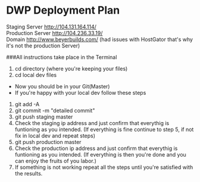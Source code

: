 DWP Deployment Plan
====================
Staging Server http://104.131.164.114/<br/>
Production Server http://104.236.33.19/ <br/>
Domain http://www.beyerbuilds.com/ (had issues with HostGator that's why it's not the production Server)

###All instructions take place in the Terminal

1. cd directory (where you're keeping your files)
2. cd local dev files

- Now you should be in your Git(Master)<br/>
- If you're happy with your local dev follow these steps <br/>

1. git add -A
2. git commit -m "detailed commit"
3. git push staging master
4. Check the staging ip address and just confirm that everythig is funtioning as you intended. (If everything is fine continue to step 5, if not fix in local dev and repeat steps)<br/>
5. git push production master
6. Check the production ip address and just confirm that everythig is funtioning as you intended. (If everything is then you're done and you can enjoy the fruits of you labor.)
7. If something is not working repeat all the steps until you're satisfied with the results.
